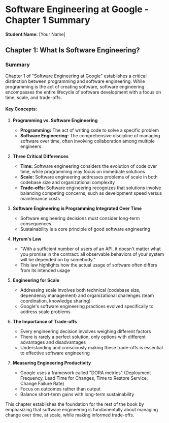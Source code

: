 # Software Engineering at Google - Chapter 1 Summary

**Student Name:** [Your Name]

## Chapter 1: What Is Software Engineering?

### Summary

Chapter 1 of "Software Engineering at Google" establishes a critical distinction between programming and software engineering. While programming is the act of creating software, software engineering encompasses the entire lifecycle of software development with a focus on time, scale, and trade-offs.

#### Key Concepts:

1. **Programming vs. Software Engineering**
   - **Programming:** The act of writing code to solve a specific problem
   - **Software Engineering:** The comprehensive discipline of managing software over time, often involving collaboration among multiple engineers

2. **Three Critical Differences**
   - **Time:** Software engineering considers the evolution of code over time, while programming may focus on immediate solutions
   - **Scale:** Software engineering addresses problems of scale in both codebase size and organizational complexity
   - **Trade-offs:** Software engineering recognizes that solutions involve balancing competing concerns, such as development speed versus maintenance costs

3. **Software Engineering is Programming Integrated Over Time**
   - Software engineering decisions must consider long-term consequences
   - Sustainability is a core principle of good software engineering

4. **Hyrum's Law**
   - "With a sufficient number of users of an API, it doesn't matter what you promise in the contract: all observable behaviors of your system will be depended on by somebody."
   - This law highlights how the actual usage of software often differs from its intended usage

5. **Engineering for Scale**
   - Addressing scale involves both technical (codebase size, dependency management) and organizational challenges (team coordination, knowledge sharing)
   - Google's software engineering practices evolved specifically to address scale problems

6. **The Importance of Trade-offs**
   - Every engineering decision involves weighing different factors
   - There is rarely a perfect solution, only options with different advantages and disadvantages
   - Understanding and consciously making these trade-offs is essential to effective software engineering

7. **Measuring Engineering Productivity**
   - Google uses a framework called "DORA metrics" (Deployment Frequency, Lead Time for Changes, Time to Restore Service, Change Failure Rate)
   - Focus on outcomes rather than output
   - Balance short-term gains with long-term sustainability

This chapter establishes the foundation for the rest of the book by emphasizing that software engineering is fundamentally about managing change over time, at scale, while making informed trade-offs.
